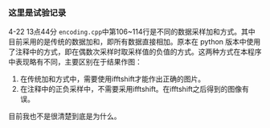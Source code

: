 ### 这里是试验记录

4-22 13点44分 
`encoding.cpp`中第106~114行是不同的数据采样加和方式。其中目前采用的是传统的数据加和，即所有数据直接相加。原本在 python 版本中使用了注释中的方式，即在偶数次采样时取采样值的负值的方式。这两种方式在本程序中表现略有不同，主要区别在于结果作图：
1. 在传统加和方式中，需要使用ifftshift才能作出正确的图片。
2. 在注释中的正负采样中，不需要采用ifftshift。在ifftshift之后得到的图像有误。

目前我也不是很清楚到底是为什么。

